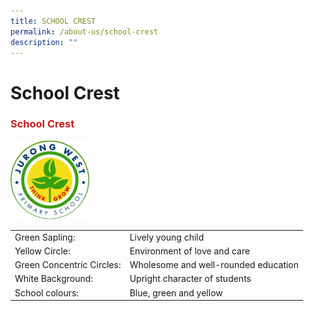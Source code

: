 ```yaml
---
title: SCHOOL CREST
permalink: /about-us/school-crest
description: ""
---
```

# School Crest

### <span style = "color: #c81b1b"> <b>School Crest</b> </span>

<img src="/images/About%20Us/jwps_school_crest.png" alt="School Crest" class="center" style="width:25%">

|            |            |
|---------------------------|--------------------------------------|
| Green Sapling:            | Lively young child                   |
| Yellow Circle:            | Environment of love and care         |
| Green Concentric Circles: | Wholesome and well-rounded education |
| White Background:         | Upright character of students        |
| School colours:           | Blue, green and yellow               |
